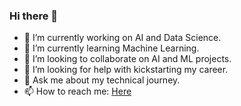 ### Hi there 👋

<!--
**codermaan/codermaan** is a ✨ _special_ ✨ repository because its `README.md` (this file) appears on your GitHub profile.

- 🔭 I’m currently working on ...
- 🌱 I’m currently learning ...
- 👯 I’m looking to collaborate on ...
- 🤔 I’m looking for help with ...
- 💬 Ask me about ...
- 📫 How to reach me: ...
- 😄 Pronouns: ...
- ⚡ Fun fact: ...
-->
- 🔭 I’m currently working on AI and Data Science.
- 🌱 I’m currently learning Machine Learning.
- 👯 I’m looking to collaborate on AI and ML projects.
- 🤔 I’m looking for help with kickstarting my career.
- 💬 Ask me about my technical journey.
- 📫 How to reach me: <a href="https://www.linkedin.com/in/japleenkaur20/" target="_blank" rel="noopener">Here</a>
